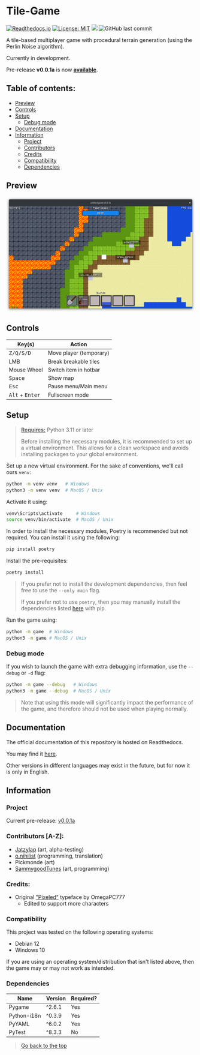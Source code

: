 # Tile-Game

[![Readthedocs.io](https://img.shields.io/badge/repo-readthedocs.io-blue.svg?logo=readthedocs&logoColor=white&label=docs)](https://tile-game.readthedocs.io)
[![License: MIT](https://img.shields.io/github/license/SammygoodTunes/Tile-Game.svg)](https://opensource.org/license/mit)
[![](https://img.shields.io/github/v/release/SammygoodTunes/Tile-Game?include_prereleases&label=pre-release&logo=github)](https://github.com/SammygoodTunes/Tile-Game/releases/tag/alpha)
![GitHub last commit](https://img.shields.io/github/last-commit/SammygoodTunes/Tile-Game?logo=git&logoColor=white)
<!-- 
Uncomment when officially released:
![GitHub Release](https://img.shields.io/github/v/release/SammygoodTunes/Tile-Game) 
-->

A tile-based multiplayer game with procedural terrain generation (using the Perlin Noise algorithm).

Currently in development.

Pre-release **v0.0.1a** is now **[available](https://github.com/SammygoodTunes/Tile-Game/releases/tag/alpha)**.

## Table of contents:
- [Preview](#preview)
- [Controls](#controls)
- [Setup](#setup)
  - [Debug mode](#debug-mode)
- [Documentation](#documentation)
- [Information](#information)
  - [Project](#project)
  - [Contributors](#contributors-a-z)
  - [Credits](#credits)
  - [Compatibility](#compatibility)
  - [Dependencies](#dependencies)

## Preview

![Preview](https://raw.githubusercontent.com/SammygoodTunes/Tile-Game/main/docs/ss.png)

## Controls

| Key(s)                            | Action                  |
|-----------------------------------|-------------------------|
| <kbd>Z/Q/S/D</kbd>                | Move player (temporary) |
| LMB                               | Break breakable tiles   |
| Mouse Wheel                       | Switch item in hotbar   |
| <kbd>Space</kbd>                  | Show map                |
| <kbd>Esc</kbd>                    | Pause menu/Main menu    |
| <kbd>Alt</kbd> + <kbd>Enter</kbd> | Fullscreen mode         |

## Setup

> **<ins>Requires:</ins>** Python 3.11 or later
> 
> Before installing the necessary modules, it is recommended to set up a virtual environment. This allows for a clean workspace and avoids installing packages to your global environment.

Set up a new virtual environment. For the sake of conventions, we'll call ours `venv`:

```bash
python -m venv venv   # Windows
python3 -m venv venv  # MacOS / Unix	
```

Activate it using:

```bash
venv\Scripts\activate     # Windows
source venv/bin/activate  # MacOS / Unix
```

In order to install the necessary modules, Poetry is recommended but not required. You can install it using the following:

```bash
pip install poetry
```

Install the pre-requisites:

```bash
poetry install
```

> If you prefer not to install the development dependencies, then feel free to use the ```--only main``` flag.
> 
> If you prefer not to use `poetry`, then you may manually install the dependencies listed [here](#dependencies) with pip.


Run the game using:

```bash
python -m game  # Windows
python3 -m game # MacOS / Unix
```

### Debug mode

If you wish to launch the game with extra debugging information, use the `--debug` or `-d` flag:

```bash
python -m game --debug   # Windows
python3 -m game --debug  # MacOS / Unix
```

> Note that using this mode will significantly impact the performance of the game, and therefore should not be used when playing normally.

## Documentation

The official documentation of this repository is hosted on Readthedocs.

You may find it [here](https://tile-game.readthedocs.io/en/latest/).

Other versions in different languages may exist in the future, but for now it is only in English.

## Information

### Project

Current pre-release: [v0.0.1a](https://github.com/SammygoodTunes/Tile-Game/releases/tag/alpha)

### Contributors [A-Z]: 
- [Jatzylap](https://github.com/Jatzylap) (art, alpha-testing)
- [o.nihilist](https://github.com/onihilist) (programming, translation)
- Pickmonde (art)
- [SammygoodTunes](https://github.com/SammygoodTunes) (art, programming)

### Credits:
- Original ["Pixeled"](https://www.dafont.com/pixeled.font) typeface by OmegaPC777 
  - Edited to support more characters

### Compatibility

This project was tested on the following operating systems:
- Debian 12
- Windows 10

If you are using an operating system/distribution that isn't listed above, 
then the game may or may not work as intended.

### Dependencies

| Name        | Version | Required? |
|-------------|---------|-----------|
| Pygame      | ^2.6.1  | Yes       |
| Python-i18n | ^0.3.9  | Yes       |
| PyYAML      | ^6.0.2  | Yes       |
| PyTest      | ^8.3.3  | No        |


> [Go back to the top](#tile-game)
